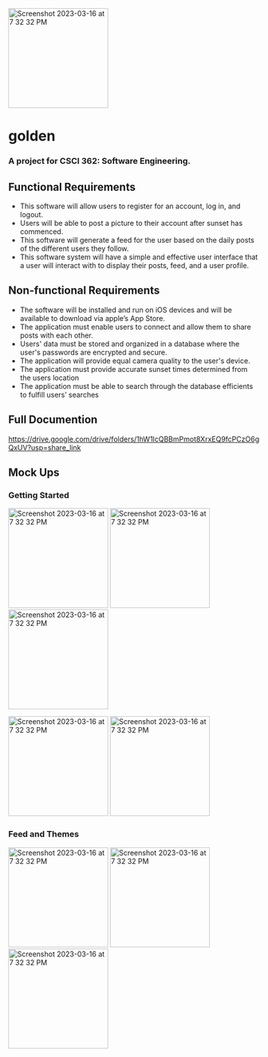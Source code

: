 <img width="200" alt="Screenshot 2023-03-16 at 7 32 32 PM" src="https://user-images.githubusercontent.com/75393933/226000780-5e2f7756-0c09-41be-ad54-b78fcbd8845a.png">

# golden

### A project for CSCI 362: Software Engineering. 

## Functional Requirements
- This software will allow users to register for an account, log in, and logout.
- Users will be able to post a picture to their account after sunset has commenced.
- This software will generate a feed for the user based on the daily posts of the different users they follow.
- This software system will have a simple and effective user interface that a user will interact with to display their posts, feed, and a user profile.

## Non-functional Requirements
- The software will be installed and run on iOS devices and will be available to download via apple’s App Store. 
- The application must enable users to connect and allow them to share posts with each other.
- Users' data must be stored and organized in a database where the user's passwords are encrypted and secure.
- The application will provide equal camera quality to the user's device.
- The application must provide accurate sunset times determined from the users location
- The application must be able to search through the database efficients to fulfill users’ searches 


## Full Documention 
https://drive.google.com/drive/folders/1hW1lcQBBmPmot8XrxEQ9fcPCzO6gQxUV?usp=share_link

## Mock Ups
### Getting Started
<img width="200" alt="Screenshot 2023-03-16 at 7 32 32 PM" src="https://user-images.githubusercontent.com/75393933/225777390-301fc355-d795-424a-a8c8-cd5ae9d669d5.PNG"> <img width="200" alt="Screenshot 2023-03-16 at 7 32 32 PM" src="https://user-images.githubusercontent.com/75393933/225777459-6cb67d6f-47f7-421c-b73c-89db5218dc7b.PNG"> <img width="200" alt="Screenshot 2023-03-16 at 7 32 32 PM" src="https://user-images.githubusercontent.com/75393933/225777486-8672566f-0aa4-47f3-bdda-2adb0e870b7a.PNG">

<img width="200" alt="Screenshot 2023-03-16 at 7 32 32 PM" src="https://user-images.githubusercontent.com/75393933/225778046-56abe33e-976d-4cad-9294-d12eff2f95ba.PNG"> <img width="200" alt="Screenshot 2023-03-16 at 7 32 32 PM" src="https://user-images.githubusercontent.com/75393933/225778099-69807357-ecfe-4ffd-80f9-73b3b01cc3c9.PNG">

### Feed and Themes
<img width="200" alt="Screenshot 2023-03-16 at 7 32 32 PM" src="https://user-images.githubusercontent.com/75393933/225778449-8e685215-86da-481f-8a4a-00fad6025f49.PNG"> <img width="200" alt="Screenshot 2023-03-16 at 7 32 32 PM" src="https://user-images.githubusercontent.com/75393933/225778532-300188c3-e9b2-4654-8ed0-2daa80fc85b3.PNG"> <img width="200" alt="Screenshot 2023-03-16 at 7 32 32 PM" src="https://user-images.githubusercontent.com/75393933/225778590-7c46bc4c-7cad-446c-b628-f37f5bf9867e.PNG">

